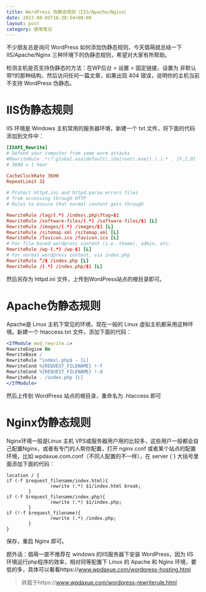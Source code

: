 ```yaml
---
title: WordPress 伪静态规则（IIS/Apache/Nginx）
date: 2017-08-05T16:38:54+00:00
layout: post
category: 使用笔记
---
```


不少朋友总是询问 WordPress 如何添加伪静态规则，今天倡萌就总结一下 IIS/Apache/Nginx 三种环境下的伪静态规则，希望对大家有所帮助。

检测主机是否支持伪静态的方法：在WP后台 > 设置 > 固定链接，设置为 非默认带?的那种结构，然后访问任何一篇文章，如果出现 404 错误，说明你的主机当前不支持 WordPress 伪静态。

# IIS伪静态规则

IIS 环境是 Windows 主机常用的服务器环境，新建一个 txt 文件，将下面的代码添加到文件中：

```conf
[ISAPI_Rewrite]
# Defend your computer from some worm attacks
#RewriteRule .*(?:global.asa|default\.ida|root\.exe|\.\.).* . [F,I,O]
# 3600 = 1 hour

CacheClockRate 3600
RepeatLimit 32
 
# Protect httpd.ini and httpd.parse.errors files
# from accessing through HTTP
# Rules to ensure that normal content gets through

RewriteRule /tag/(.*) /index\.php\?tag=$1
RewriteRule /software-files/(.*) /software-files/$1 [L]
RewriteRule /images/(.*) /images/$1 [L]
RewriteRule /sitemap.xml /sitemap.xml [L]
RewriteRule /favicon.ico /favicon.ico [L]
# For file-based wordpress content (i.e. theme), admin, etc.
RewriteRule /wp-(.*) /wp-$1 [L]
# For normal wordpress content, via index.php
RewriteRule ^/$ /index.php [L]
RewriteRule /(.*) /index.php/$1 [L]
```

然后另存为 httpd.ini 文件，上传到WordPress站点的根目录即可。

# Apache伪静态规则

Apache是 Linux 主机下常见的环境，现在一般的 Linux 虚拟主机都采用这种环境。新建一个 htaccess.txt 文件，添加下面的代码：

```apache
<IfModule mod_rewrite.c>
RewriteEngine On
RewriteBase /
RewriteRule ^index\.php$ - [L]
RewriteCond %{REQUEST_FILENAME} !-f
RewriteCond %{REQUEST_FILENAME} !-d
RewriteRule . /index.php [L]
</IfModule>

```

然后上传到 WordPress 站点的根目录，重命名为 .htaccess 即可

# Nginx伪静态规则

Nginx环境一般是Linux 主机 VPS或服务器用户用的比较多，这些用户一般都会自己配置Nginx，或者有专门的人帮你配置，打开 nginx.conf 或者某个站点的配置环境，比如 wpdaxue.com.conf（不同人配置的不一样），在  server   { } 大括号里面添加下面的代码：

```nginx
location / {
if (-f $request_filename/index.html){
                rewrite (.*) $1/index.html break;
        }
if (-f $request_filename/index.php){
                rewrite (.*) $1/index.php;
        }
if (!-f $request_filename){
                rewrite (.*) /index.php;
        }
}

```

保存，重启 Nginx 即可。

题外话：倡萌一直不推荐在 windows 的IIS服务器下安装 WordPress，因为 IIS 环境运行php程序的效率，相对同等配置下 Linux 的 Apache 和 Nginx 环境，要低的多，具体可以看看https://www.wpdaxue.com/wordpress-hosting.html

> 转载于https://www.wpdaxue.com/wordpress-rewriterule.html
